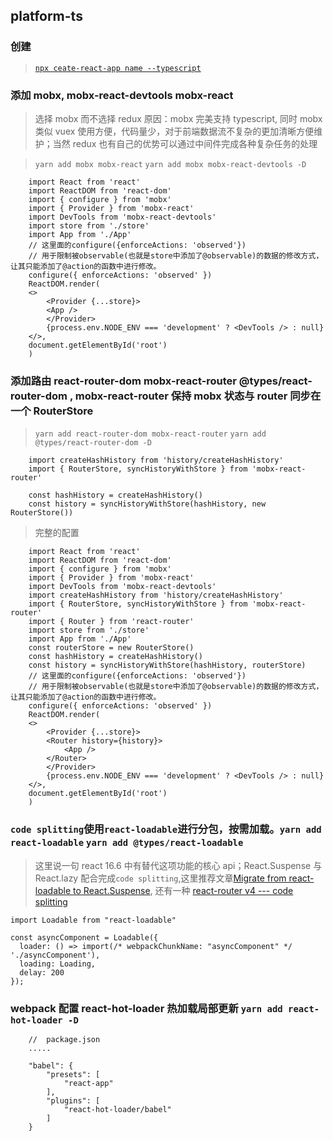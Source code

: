 ## platform-ts

### 创建

> [`npx ceate-react-app name --typescript`](https://www.html.cn/create-react-app/docs/adding-typescript/)

### 添加 mobx, mobx-react-devtools mobx-react

> 选择 mobx 而不选择 redux 原因：mobx 完美支持 typescript, 同时 mobx 类似 vuex 使用方便，代码量少，对于前端数据流不复杂的更加清晰方便维护；当然 redux 也有自己的优势可以通过中间件完成各种复杂任务的处理

> `yarn add mobx mobx-react` `yarn add mobx mobx-react-devtools -D`

```
    import React from 'react'
    import ReactDOM from 'react-dom'
    import { configure } from 'mobx'
    import { Provider } from 'mobx-react'
    import DevTools from 'mobx-react-devtools'
    import store from './store'
    import App from './App'
    // 这里面的configure({enforceActions: 'observed'})
    // 用于限制被observable(也就是store中添加了@observable)的数据的修改方式，让其只能添加了@action的函数中进行修改。
    configure({ enforceActions: 'observed' })
    ReactDOM.render(
    <>
        <Provider {...store}>
        <App />
        </Provider>
        {process.env.NODE_ENV === 'development' ? <DevTools /> : null}
    </>,
    document.getElementById('root')
    )

```

### 添加路由 react-router-dom mobx-react-router @types/react-router-dom , mobx-react-router 保持 mobx 状态与 router 同步在一个 RouterStore

> `yarn add react-router-dom mobx-react-router` `yarn add @types/react-router-dom -D`

```
    import createHashHistory from 'history/createHashHistory'
    import { RouterStore, syncHistoryWithStore } from 'mobx-react-router'

    const hashHistory = createHashHistory()
    const history = syncHistoryWithStore(hashHistory, new RouterStore())
```

> 完整的配置

```
    import React from 'react'
    import ReactDOM from 'react-dom'
    import { configure } from 'mobx'
    import { Provider } from 'mobx-react'
    import DevTools from 'mobx-react-devtools'
    import createHashHistory from 'history/createHashHistory'
    import { RouterStore, syncHistoryWithStore } from 'mobx-react-router'
    import { Router } from 'react-router'
    import store from './store'
    import App from './App'
    const routerStore = new RouterStore()
    const hashHistory = createHashHistory()
    const history = syncHistoryWithStore(hashHistory, routerStore)
    // 这里面的configure({enforceActions: 'observed'})
    // 用于限制被observable(也就是store中添加了@observable)的数据的修改方式，让其只能添加了@action的函数中进行修改。
    configure({ enforceActions: 'observed' })
    ReactDOM.render(
    <>
        <Provider {...store}>
        <Router history={history}>
            <App />
        </Router>
        </Provider>
        {process.env.NODE_ENV === 'development' ? <DevTools /> : null}
    </>,
    document.getElementById('root')
    )
```

### `code splitting`使用`react-loadable`进行分包，按需加载。`yarn add react-loadable` `yarn add @types/react-loadable`

> 这里说一句 react 16.6 中有替代这项功能的核心 api；React.Suspense 与 React.lazy 配合完成`code splitting`,这里推荐文章[Migrate from react-loadable to React.Suspense](https://objectpartners.com/2018/12/05/migrate-from-react-loadable-to-react-suspense/), 还有一种 [react-router v4 --- code splitting](https://reacttraining.com/react-router/web/guides/code-splitting)

```
import Loadable from "react-loadable"

const asyncComponent = Loadable({
  loader: () => import(/* webpackChunkName: "asyncComponent" */ './asyncComponent'),
  loading: Loading,
  delay: 200
});

```

### webpack 配置 react-hot-loader 热加载局部更新 `yarn add react-hot-loader -D`

```
    //  package.json
    .....

    "babel": {
        "presets": [
            "react-app"
        ],
        "plugins": [
            "react-hot-loader/babel"
        ]
    }
```
